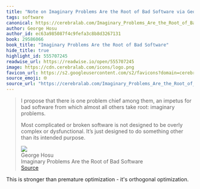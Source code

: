 ```yaml
---
title: "Note on Imaginary Problems Are the Root of Bad Software via George Hosu"
tags: software
canonical: https://cerebralab.com/Imaginary_Problems_Are_the_Root_of_Bad_Software
author: George Hosu
author_id: ec63a985087f4c9fefa3c8b8d3267131
book: 29586066
book_title: "Imaginary Problems Are the Root of Bad Software"
hide_title: true
highlight_id: 555707245
readwise_url: https://readwise.io/open/555707245
image: https://cdn.cerebralab.com/icons/logo.png
favicon_url: https://s2.googleusercontent.com/s2/favicons?domain=cerebralab.com
source_emoji: 🌐
source_url: "https://cerebralab.com/Imaginary_Problems_Are_the_Root_of_Bad_Software#:~:text=I%20propose%20that,its%20intended%20purpose."
---
```


> I propose that there is one problem chief among them, an impetus for bad software from which almost all others take root: imaginary problems.
> 
> Most complicated or broken software is not designed to be overly complex or dysfunctional. It’s just designed to do something other than its intended purpose.
> <div class="quoteback-footer"><div class="quoteback-avatar"><img class="mini-favicon" src="https://s2.googleusercontent.com/s2/favicons?domain=cerebralab.com"></div><div class="quoteback-metadata"><div class="metadata-inner"><span style="display:none">FROM:</span><div aria-label="George Hosu" class="quoteback-author"> George Hosu</div><div aria-label="Imaginary Problems Are the Root of Bad Software" class="quoteback-title"> Imaginary Problems Are the Root of Bad Software</div></div></div><div class="quoteback-backlink"><a target="_blank" aria-label="go to the full text of this quotation" rel="noopener" href="https://cerebralab.com/Imaginary_Problems_Are_the_Root_of_Bad_Software#:~:text=I%20propose%20that,its%20intended%20purpose." class="quoteback-arrow"> Source</a></div></div>

This is stronger than premature optimization - it's orthogonal optimization.